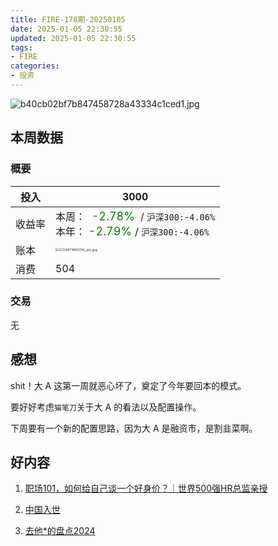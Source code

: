```yaml
---
title: FIRE-178期-20250105
date: 2025-01-05 22:30:55
updated: 2025-01-05 22:30:55
tags:
- FIRE
categories:
- 投资
---
```


![b40cb02bf7b847458728a43334c1ced1.jpg](https://s2.loli.net/2025/01/05/LmfpkXvn8IrMGZR.jpg)

## 本周数据

### 概要

| 投入   |3000                                                  |
| ------ | ------------------------------------------------------------ |
| 收益率 | 本周：<font color="green" size=4>  -2.78% </font> / `沪深300:-4.06%`    <br />本年：<font color="green" size=4> -2.79% </font>/ `沪深300:-4.06%` |
| 账本   | <img src="https://s2.loli.net/2025/01/05/AlgHhRQYdyw92be.jpg" alt="211697983156_.pic.jpg" style="zoom:33%;" /> |
| 消费   | 504                                           |

### 交易
无

## 感想

shit！大 A 这第一周就恶心坏了，奠定了今年要回本的模式。

要好好考虑`猫笔刀`关于大 A 的看法以及配置操作。

下周要有一个新的配置思路，因为大 A 是融资市，是割韭菜啊。



## 好内容

1. [职场101，如何给自己谈一个好身价？｜世界500强HR总监亲授](https://www.xiaoyuzhoufm.com/episode/67697cd515a5fd520ef853fe)

2. [中国入世](https://www.xiaoyuzhoufm.com/episode/6774d5c315a5fd520e309381)

3. [去他*的盘点2024](https://www.xiaoyuzhoufm.com/episode/677181c115a5fd520e875c02)
